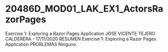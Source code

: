 # 20486D_MOD01_LAK_EX1_ActorsRazorPages
Exercise 1: Exploring a Razor Pages Application
JOSE VICENTE TEJERO CALDERERA - 17/11/2020
RESUMEN
Exercise 1: Exploring a Razor Pages Application
PROBLEMAS
Ninguno.
